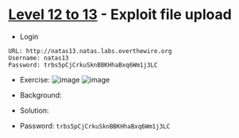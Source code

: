 # [Level 12 to 13](https://overthewire.org/wargames/natas/natas13.html) - Exploit file upload

- Login
```
URL: http://natas13.natas.labs.overthewire.org
Username: natas13
Password: trbs5pCjCrkuSknBBKHhaBxq6Wm1j3LC
```
- Exercise:
![image](https://github.com/user-attachments/assets/fb568b6c-a4dd-4674-80a0-4224ddceb4a0)
![image](https://github.com/user-attachments/assets/4ab9e2cb-459a-4fb5-8db5-7d4ba7773d02)

- Background:
- Solution:
- Password: `trbs5pCjCrkuSknBBKHhaBxq6Wm1j3LC`
